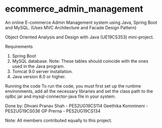 # ecommerce_admin_management
An online E-commerce Admin Management system using Java, Spring Boot and MySQL. (Uses MVC Architecture and Facade Design Pattern)

Object Oriented Analysis and Design with Java (UE19CS353) mini-project.

Requirements
1. Spring Boot
2. MySQL database. Note: These tables should coincide with the ones used in the Java program.
3. Tomcat 9.0 server installation.
4. Java version 8.0 or higher.

Running the code
To run the code, you must first set up the runtime environments, add all the necessary libraries and set the class path to the ojdbc jar and mysql-connector-java file in your system.

Done by:
Dhvani Pranav Shah - PES2UG19CS114
Geethika Kommineni - PES2UG19CS036
GP Prerna - PES2UG19CS134

Note: All members contributed equally to this project.
